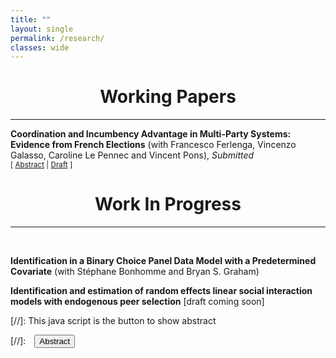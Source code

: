 ```yaml
---
title: ""
layout: single
permalink: /research/
classes: wide
---
```


# <center> Working Papers  </center>
- - -

**Coordination and Incumbency Advantage in Multi-Party Systems: Evidence from French Elections** (with Francesco Ferlenga, Vincenzo Galasso, Caroline Le Pennec and Vincent Pons), *Submitted* <br />
<small>[ <a href="#/" onclick="visib('incumbency')">Abstract</a>  | [Draft][incumbency_adv] ] </small>


<div id="incumbency" style="display: none; text-align: justify; line-height: 1.2" ><small>
In theory, free and fair elections can improve the selection of politicians and incentivize them to exert effort. In practice, incumbency advantage and coordination issues may lead to the (re)election of bad politicians. We ask whether these two forces compound each other. Using an RDD in French two-round local and parliamentary elections, we find that winning an election increases candidates' chances to win the next election by 25.1 percentage points. Close winners are more likely to run again and more likely to win, conditional on running, than close losers. Incumbents run a more personalized campaign communication and face fewer ideologically close competitors, indicating that parties on the winning side coordinate more effectively than the losing side. A complementary RDD reveals that candidates who marginally qualify for the runoff also rally voters, but without affecting the number of competitors on their side. We conclude that party coordination and voters rallying candidates who won or gained visibility in an election both contribute to their success in future races, absent any actual difference in quality with candidates on the losing side.
</small><br><br/></div>

[incumbency_adv]: https://www.dropbox.com/s/fivg9pv3z6weh22/20221003_Incumbency_and_runoff_advantage_in_France.pdf?dl=0

# <center> Work In Progress  </center>
- - -

<br />
<!--- **Transition probabilities and identifying moments in (V)AR and dynamic multinomial panel logit models with fixed effects** [draft coming soon]  --->

**Identification in a Binary Choice Panel Data Model with a Predetermined Covariate** (with Stéphane Bonhomme and Bryan S. Graham)


**Identification and estimation of random effects linear social interaction models with endogenous peer selection**  [draft coming soon]



[//]: This java script is the button to show abstract
 <script>
  function visib(id) {
   var x = document.getElementById(id);
   if (x.style.display === "block") {
     x.style.display = "none";
   } else {
     x.style.display = "block";
   }
 }
 </script>

 [//]:&emsp;<button onclick="visib('polariz')" class="btn btn--inverse btn--small">Abstract</button>
 